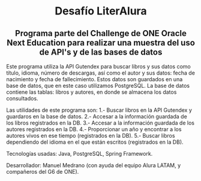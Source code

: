 <h1 align = "center"> Desafío LiterAlura </h1>

<h2 align="center"> Programa parte del Challenge de ONE Oracle Next Education para realizar una muestra del uso de API's y de las bases de datos </h2>

Este programa utiliza la API Gutendex para buscar libros y sus datos como título, idioma, número de descargas, 
así como el autor y sus datos: fecha de nacimiento y fecha de fallecimiento.
Estos datos son guardados en una base de datos, que en este caso utilizamos PostgreSQL.
La base de datos contiene las tablas: libros y autores, en donde se almacena los datos consultados.

Las utilidades de este programa son:
1.- Buscar libros en la API Gutendex y guardaros en la base de datos.
2.- Accesar a la información guardada de los libros registrados en la DB.
3.- Accesar a la información guardada de los autores registrados en la DB.
4.- Proporcionar un año y encontrar a los autores vivos en ese tiempo (registrados en la DB).
5.- Buscar libros dependiendo del idioma en el que están escritos (registrados en la DB).

Tecnologías usadas: Java, PostgreSQL, Spring Framework.

Desarrollador: Manuel Medrano (con ayuda del equipo Alura LATAM, y compañeros del G6 de ONE).
